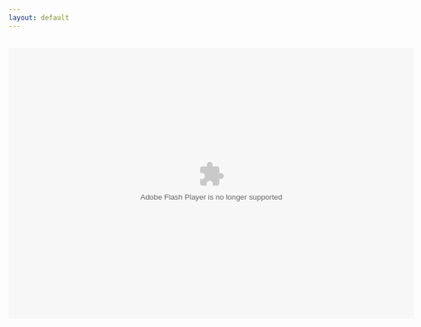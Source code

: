 ```yaml
---
layout: default
---
```

<title>FPA: World 2 (1.8a)</title>
<head><script src="Ruffle/ruffle.js"></script></head>
<div align="center">
<br />
<object align="middle" data="FPA_World_2_v1.8a.swf" height="480" type="application/x-shockwave-flash" width="720"></object>
